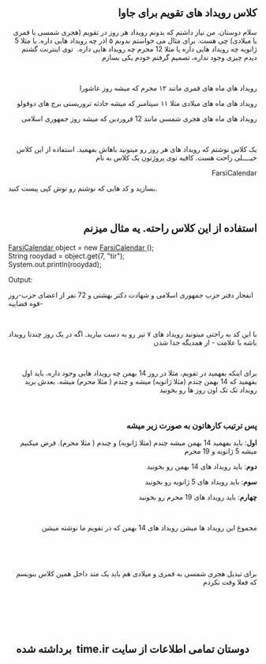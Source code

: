 <h2 style="text-align: right;">کلاس رویداد های تقویم برای جاوا</h2>
<p style="text-align: right;">سلام دوستان. من نیاز داشتم که بدونم رویداد هر روز در تقویم (هجری شمسی یا قمری یا میلادی) چی هست. برای مثال می خواستم بدونم ۵ اذر چه رویداد هایی داره. یا مثلا 5 ژانویه چه رویداد هایی داره یا مثلا 12 محرم چه رویداد هایی داره.&nbsp; توی اینترنت گشتم دیدم چیزی وجود نداره، تصمیم گرفتم خودم یکی بسازم</p>
<p>&nbsp;</p>
<p style="text-align: right;">رویداد های ماه های قمری مانند ۱۲ محرم که میشه روز عاشورا</p>
<p style="text-align: right;">رویداد های ماه های میلادی مثلا ۱۱ سپتامبر که میشه حادثه تروریستی برج های دوقولو</p>
<p style="text-align: right;">رویداد های ماه های هجری شمسی مانند 12 فروردین که میشه روز جمهوری اسلامی</p>
<p style="text-align: right;">&nbsp;</p>
<p style="text-align: right;">یک کلاس نوشتم که رویداد های هر روز رو میتونید باهاش بفهمید. استفاده از این کلاس خیــــلی راحت هست. کافیه توی پروژتون یک کلاس به نام</p>
<p style="text-align: right;">FarsiCalendar</p>
<p style="text-align: left;">بسازید و کد هایی که نوشتم رو توش کپی پیست کنید.</p>
<div dir="rtl">&nbsp;</div>
<h2 style="text-align: right;">استفاده از این کلاس راحته. یه مثال میزنم</h2>
<p><span class="css-truncate css-truncate-target"><a id="4b42d5b8b69bc14caeedfea4a1d4512e-61f121b620b518254358199044002b9164287492" class="js-navigation-open" title="FarsiCalendar.java" href="https://github.com/dddeveloperrr/Calendar/blob/master/FarsiCalendar.java">FarsiCalendar&nbsp;</a></span>object = new <span class="css-truncate css-truncate-target"><a id="4b42d5b8b69bc14caeedfea4a1d4512e-61f121b620b518254358199044002b9164287492" class="js-navigation-open" title="FarsiCalendar.java" href="https://github.com/dddeveloperrr/Calendar/blob/master/FarsiCalendar.java">FarsiCalendar&nbsp;</a></span>();<br /> String rooydad = object.get(7, "tir");<br /> System.out.println(rooydad);</p>
<p>Output:</p>
<p>انفجار دفتر حزب جمهوری اسلامی و شهادت دکتر بهشتی و 72 نفر از اعضای حزب-روز قوه قضاییه-</p>
<p style="text-align: right;">&nbsp;</p>
<p style="text-align: right;">با این کد به راحتی میتونید رویداد های ۷ تیر رو به دست بیارید. اگه در یک روز چندتا رویداد باشه با علامت - از همدیگه جدا شدن</p>
<p style="text-align: right;">&nbsp;</p>
<p style="text-align: right;">&nbsp;برای اینکه بفهمید در تقویم، مثلا در روز 14 بهمن چه رویداد هایی وجود داره، باید اول بفهمید که 14 بهمن چندم (مثلا ژانویه) میشه و چندم ( مثلا محرم) میشه. بعدش برید رویداد تک تک اون روز ها رو بخونید</p>
<p style="text-align: right;">&nbsp;</p>
<h3 style="text-align: right;">پس ترتیب کارهاتون به صورت زیر میشه</h3>
<p style="text-align: right;"><strong>اول</strong>: باید بفهمید 14 بهمن میشه چندم (مثلا ژانویه) و چندم ( مثلا محرم). فرض میکنیم میشه 5 ژانویه و 19 محرم</p>
<p style="text-align: right;"><strong>دوم</strong>: باید رویداد های 14 بهمن رو بخونید</p>
<p style="text-align: right;"><strong>سوم</strong>: باید رویداد های 5 ژانویه رو بخونید</p>
<p style="text-align: right;"><strong>چهارم</strong>: باید رویداد های 19 محرم رو بخونید</p>
<p style="text-align: right;">&nbsp;</p>
<p style="text-align: right;">مجموع این رویداد ها میشن رویداد های 14 بهمن که در تقویم ما نوشته میشن</p>
<p style="text-align: right;">&nbsp;</p>
<p style="text-align: right;">&nbsp;</p>
<p style="text-align: right;">برای تبدیل هجری شمسی به قمری و میلادی هم باید یک متد داخل همین کلاس بنویسم که فعلا وقت نکردم</p>
<p style="text-align: right;">&nbsp;</p>
<h2 style="text-align: center;">&nbsp;</h2>
<h2 style="text-align: center;">برداشته شده&nbsp; time.ir دوستان تمامی اطلاعات از سایت<br /><br /></h2>

